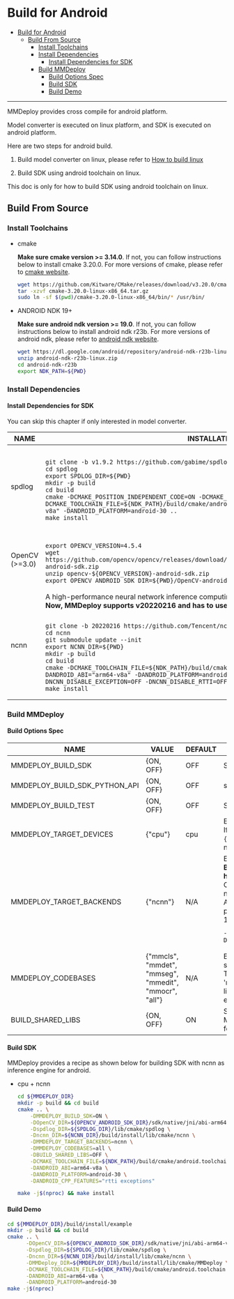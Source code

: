 # Build for Android

- [Build for Android](#build-for-android)
  - [Build From Source](#build-from-source)
    - [Install Toolchains](#install-toolchains)
    - [Install Dependencies](#install-dependencies)
      - [Install Dependencies for SDK](#install-dependencies-for-sdk)
    - [Build MMDeploy](#build-mmdeploy)
      - [Build Options Spec](#build-options-spec)
      - [Build SDK](#build-sdk)
      - [Build Demo](#build-demo)

---
MMDeploy provides cross compile for android platform.

Model converter is executed on linux platform, and SDK is executed on android platform.

Here are two steps for android build.

1. Build model converter on linux, please refer to [How to build linux](./linux.md)

2. Build SDK using android toolchain on linux.

This doc is only for how to build SDK using android toolchain on linux.

## Build From Source

### Install Toolchains

- cmake

    **Make sure cmake version >= 3.14.0**. If not, you can follow instructions below to install cmake 3.20.0. For more versions of cmake, please refer to [cmake website](https://cmake.org/install).

    ```bash
    wget https://github.com/Kitware/CMake/releases/download/v3.20.0/cmake-3.20.0-linux-x86_64.tar.gz
    tar -xzvf cmake-3.20.0-linux-x86_64.tar.gz
    sudo ln -sf $(pwd)/cmake-3.20.0-linux-x86_64/bin/* /usr/bin/
    ```

- ANDROID NDK 19+

    **Make sure android ndk version >= 19.0**. If not, you can follow instructions below to install android ndk r23b. For more versions of android ndk, please refer to [android ndk website](https://developer.android.com/ndk/downloads).

    ```bash
    wget https://dl.google.com/android/repository/android-ndk-r23b-linux.zip
    unzip android-ndk-r23b-linux.zip
    cd android-ndk-r23b
    export NDK_PATH=${PWD}
    ```

### Install Dependencies

#### Install Dependencies for SDK

You can skip this chapter if only interested in model converter.
<table>
<thead>
  <tr>
    <th>NAME </th>
    <th>INSTALLATION </th>
  </tr>
</thead>
<tbody>
  <tr>
    <td>spdlog </td>
    <td>
<pre><code>
git clone -b v1.9.2 https://github.com/gabime/spdlog.git
cd spdlog
export SPDLOG_DIR=${PWD}
mkdir -p build
cd build
cmake -DCMAKE_POSITION_INDEPENDENT_CODE=ON -DCMAKE_INSTALL_PREFIX=${SPDLOG_DIR} -DCMAKE_TOOLCHAIN_FILE=${NDK_PATH}/build/cmake/android.toolchain.cmake -DANDROID_ABI="arm64-v8a" -DANDROID_PLATFORM=android-30 ..
make install
</code></pre>
   </td>
  </tr>
  <tr>
    <td>OpenCV<br>(>=3.0) </td>
    <td>
<pre><code>
export OPENCV_VERSION=4.5.4
wget https://github.com/opencv/opencv/releases/download/${OPENCV_VERSION}/opencv-${OPENCV_VERSION}-android-sdk.zip
unzip opencv-${OPENCV_VERSION}-android-sdk.zip
export OPENCV_ANDROID_SDK_DIR=${PWD}/OpenCV-android-sdk
</code></pre>
    </td>

  </tr>
  <tr>
    <td>ncnn </td>
    <td>A high-performance neural network inference computing framework supporting for android.</br>
  <b> Now, MMDeploy supports v20220216 and has to use <code>git clone</code> to download it.</b><br>
<pre><code>
git clone -b 20220216 https://github.com/Tencent/ncnn.git
cd ncnn
git submodule update --init
export NCNN_DIR=${PWD}
mkdir -p build
cd build
cmake -DCMAKE_TOOLCHAIN_FILE=${NDK_PATH}/build/cmake/android.toolchain.cmake -DANDROID_ABI="arm64-v8a" -DANDROID_PLATFORM=android-30 -DNCNN_VULKAN=ON -DNCNN_DISABLE_EXCEPTION=OFF -DNCNN_DISABLE_RTTI=OFF ..
make install
</code></pre>
   </td>
  </tr>
</tbody>
</table>

### Build MMDeploy
#### Build Options Spec
<table>
<thead>
  <tr>
    <th>NAME</th>
    <th>VALUE</th>
    <th>DEFAULT</th>
    <th>REMARK</th>
  </tr>
</thead>
<tbody>
  <tr>
    <td>MMDEPLOY_BUILD_SDK</td>
    <td>{ON, OFF}</td>
    <td>OFF</td>
    <td>Switch to build MMDeploy SDK</td>
  </tr>
  <tr>
    <td>MMDEPLOY_BUILD_SDK_PYTHON_API</td>
    <td>{ON, OFF}</td>
    <td>OFF</td>
    <td>switch to build MMDeploy SDK python package</td>
  </tr>
  <tr>
    <td>MMDEPLOY_BUILD_TEST</td>
    <td>{ON, OFF}</td>
    <td>OFF</td>
    <td>Switch to build MMDeploy SDK unittest cases</td>
  </tr>
  <tr>
    <td>MMDEPLOY_TARGET_DEVICES</td>
    <td>{"cpu"}</td>
    <td>cpu</td>
    <td>Enable target device. <br>If you want use ncnn vulkan accelerate, you still fill <code>{"cpu"}</code> here. Because, vulkan accelerate is only for ncnn net. The other part of inference is still using cpu.</td>
  </tr>
  <tr>
    <td>MMDEPLOY_TARGET_BACKENDS</td>
    <td>{"ncnn"}</td>
    <td>N/A</td>
    <td>Enabling inference engine. <br><b>By default, no target inference engine is set, since it highly depends on the use case.</b><br> Only ncnn backend is supported for android platform now.<br>
    After specifying the inference engine, it's package path has to be passed to cmake as follows, <br>
    1. <b>ncnn</b>: ncnn. <code>ncnn_DIR</code> is needed.
<pre><code>-Dncnn_DIR=${NCNN_DIR}/build/install/lib/cmake/ncnn</code></pre>
   </td>
  </tr>
  <tr>
    <td>MMDEPLOY_CODEBASES</td>
    <td>{"mmcls", "mmdet", "mmseg", "mmedit", "mmocr", "all"}</td>
    <td>N/A</td>
    <td>Enable codebase's postprocess modules. It MUST be set by a semicolon separated list of codebase names. The currently supported codebases are 'mmcls', 'mmdet', 'mmedit', 'mmseg', 'mmocr'. Instead of listing them one by one, you can also pass <code>all</code> to enable them all, i.e., <code>-DMMDEPLOY_CODEBASES=all</code></td>
  </tr>
  <tr>
    <td>BUILD_SHARED_LIBS</td>
    <td>{ON, OFF}</td>
    <td>ON</td>
    <td>Switch to build shared library or static library of MMDeploy SDK. Now you should build static library for android. Bug will be fixed soon.</td>
  </tr>
</tbody>
</table>

#### Build SDK
MMDeploy provides a recipe as shown below for building SDK with ncnn as inference engine for android.

- cpu + ncnn
  ```Bash
  cd ${MMDEPLOY_DIR}
  mkdir -p build && cd build
  cmake .. \
      -DMMDEPLOY_BUILD_SDK=ON \
      -DOpenCV_DIR=${OPENCV_ANDROID_SDK_DIR}/sdk/native/jni/abi-arm64-v8a \
      -Dspdlog_DIR=${SPDLOG_DIR}/lib/cmake/spdlog \
      -Dncnn_DIR=${NCNN_DIR}/build/install/lib/cmake/ncnn \
      -DMMDEPLOY_TARGET_BACKENDS=ncnn \
      -DMMDEPLOY_CODEBASES=all \
      -DBUILD_SHARED_LIBS=OFF \
      -DCMAKE_TOOLCHAIN_FILE=${NDK_PATH}/build/cmake/android.toolchain.cmake \
      -DANDROID_ABI=arm64-v8a \
      -DANDROID_PLATFORM=android-30 \
      -DANDROID_CPP_FEATURES="rtti exceptions"

  make -j$(nproc) && make install
  ```

#### Build Demo

```Bash
cd ${MMDEPLOY_DIR}/build/install/example
mkdir -p build && cd build
cmake .. \
      -DOpenCV_DIR=${OPENCV_ANDROID_SDK_DIR}/sdk/native/jni/abi-arm64-v8a \
      -Dspdlog_DIR=${SPDLOG_DIR}/lib/cmake/spdlog \
      -Dncnn_DIR=${NCNN_DIR}/build/install/lib/cmake/ncnn \
      -DMMDeploy_DIR=${MMDEPLOY_DIR}/build/install/lib/cmake/MMDeploy \
      -DCMAKE_TOOLCHAIN_FILE=${NDK_PATH}/build/cmake/android.toolchain.cmake \
      -DANDROID_ABI=arm64-v8a \
      -DANDROID_PLATFORM=android-30
make -j$(nproc)
```
